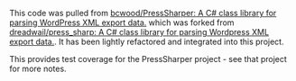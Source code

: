 ﻿This code was pulled from [bcwood/PressSharper: A C# class library for parsing WordPress XML export data.](https://github.com/bcwood/PressSharper) which was forked from [dreadwail/press_sharp: A C# class library for parsing Wordpress XML export data.](https://github.com/dreadwail/press_sharp). It has been lightly refactored and integrated into this project.

This provides test coverage for the PressSharper project - see that project for more notes.